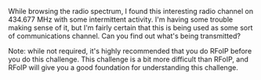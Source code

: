 While browsing the radio spectrum, I found this interesting radio channel on 434.677 MHz with some intermittent activity. I'm having some trouble making sense of it, but I'm fairly certain that this is being used as some sort of communications channel. Can you find out what's being transmitted?

 

Note: while not required, it's highly recommended that you do RFoIP before you do this challenge. This challenge is a bit more difficult than RFoIP, and RFoIP will give you a good foundation for understanding this challenge.
